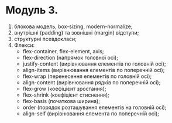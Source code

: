 # Модуль 3.

1. блокова модель, box-sizing, modern-normalize;
2. внутрішні (padding) та зовнішні (margin) відступи;
3. структурні псевдокласи;
4. Флекси:
   - flex-container, flex-element, axis;
   - flex-direction (напрямок головної осі);
   - justify-content (вирівнювання елементів по головній осі);
   - align-items (вирівнювання елементів по поперечній осі);
   - flex-wrap (перенесення елементів по головній осі);
   - align-content (вирівнювання рядків по поперечній осі);
   - flex-grow (коефіцієнт зростання);
   - flex-shrink (коефіцієнт стиснення);
   - flex-basis (початкова ширина);
   - order (порядок розташування елементів на головній осі);
   - align-self (вирівнювання елемента по поперечній осі);
